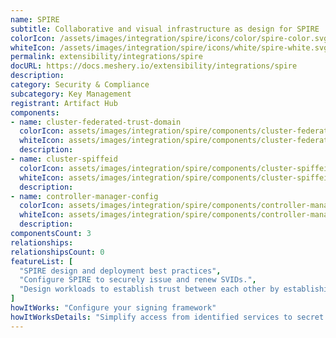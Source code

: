 ```yaml
---
name: SPIRE
subtitle: Collaborative and visual infrastructure as design for SPIRE
colorIcon: /assets/images/integration/spire/icons/color/spire-color.svg
whiteIcon: /assets/images/integration/spire/icons/white/spire-white.svg
permalink: extensibility/integrations/spire
docURL: https://docs.meshery.io/extensibility/integrations/spire
description: 
category: Security & Compliance
subcategory: Key Management
registrant: Artifact Hub
components: 
- name: cluster-federated-trust-domain
  colorIcon: assets/images/integration/spire/components/cluster-federated-trust-domain/icons/color/cluster-federated-trust-domain-color.svg
  whiteIcon: assets/images/integration/spire/components/cluster-federated-trust-domain/icons/white/cluster-federated-trust-domain-white.svg
  description: 
- name: cluster-spiffeid
  colorIcon: assets/images/integration/spire/components/cluster-spiffeid/icons/color/cluster-spiffeid-color.svg
  whiteIcon: assets/images/integration/spire/components/cluster-spiffeid/icons/white/cluster-spiffeid-white.svg
  description: 
- name: controller-manager-config
  colorIcon: assets/images/integration/spire/components/controller-manager-config/icons/color/controller-manager-config-color.svg
  whiteIcon: assets/images/integration/spire/components/controller-manager-config/icons/white/controller-manager-config-white.svg
  description: 
componentsCount: 3
relationships: 
relationshipsCount: 0
featureList: [
  "SPIRE design and deployment best practices",
  "Configure SPIRE to securely issue and renew SVIDs.",
  "Design workloads to establish trust between each other by establishing an mTLS connection or by signing and verifying a JWT token."
]
howItWorks: "Configure your signing framework"
howItWorksDetails: "Simplify access from identified services to secret stores, databases, services meshes and cloud provider services."
---
```

